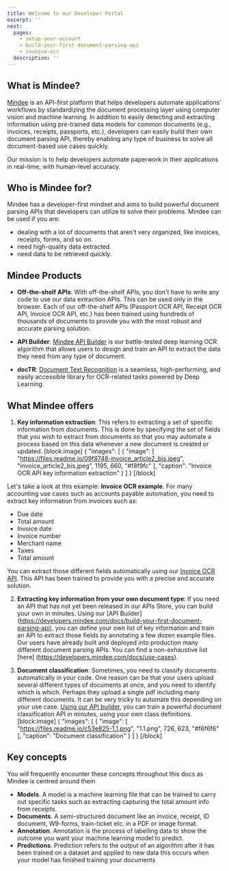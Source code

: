 ```yaml
---
title: Welcome to our Developer Portal
excerpt: ''
next:
  pages:
    - setup-your-account
    - build-your-first-document-parsing-api
    - invoice-ocr
  description: ''
---
```


## What is Mindee?

[Mindee](https://mindee.com) is an API-first platform that helps developers automate applications' workflows by standardizing the document processing layer using computer vision and machine learning. In addition to easily detecting and extracting information using pre-trained data models for common documents (e.g., invoices, receipts, passports, etc.), developers can easily build their own document parsing API, thereby enabling any type of business to solve all document-based use cases quickly. 

Our mission is to help developers automate paperwork in their applications in real-time, with human-level accuracy.

## Who is Mindee for?

Mindee has a developer-first mindset and aims to build powerful document parsing APIs that developers can utilize to solve their problems. Mindee can be used if you are:

- dealing with a lot of documents that aren't very organized, like invoices, receipts, forms, and so on.
- need high-quality data extracted.
- need data to be retrieved quickly. 

## Mindee Products

- **Off-the-shelf APIs**: With off-the-shelf APIs, you don't have to write any code to use our data extraction APIs. This can be used only in the browser. Each of our off-the-shelf APIs (Passport OCR API, Receipt OCR API, Invoice OCR API, etc.) has been trained using hundreds of thousands of documents to provide you with the most robust and accurate parsing solution.

- **API Builder**: [Mindee API Builder](https://mindee.com/lp/ocr-document-learning) is our battle-tested deep learning OCR algorithm that allows users to design and train an API to extract the data they need from any type of document.

- **docTR**: [Document Text Recognition](https://github.com/mindee/doctr) is a seamless, high-performing, and easily accessible library for OCR-related tasks powered by Deep Learning.

## What Mindee offers

1. **Key information extraction**: This refers to extracting a set of specific information from documents. This is done by specifying the set of fields that you wish to extract from documents so that you may automate a process based on this data whenever a new document is created or updated.
[block:image]
{
  "images": [
    {
      "image": [
        "https://files.readme.io/09f8748-invoice_article2_bis.jpeg",
        "invoice_article2_bis.jpeg",
        1195,
        660,
        "#f8f9fc"
      ],
      "caption": "Invoice OCR API key information extraction"
    }
  ]
}
[/block]

Let's take a look at this example: **Invoice OCR example**. For many accounting use cases such as accounts payable automation, you need to extract key information from invoices such as:
 - Due date
 - Total amount
 - Invoice date
 - Invoice number
 - Merchant name
 - Taxes
 - Total amount

You can extract those different fields automatically using our [Invoice OCR API](doc:invoice-ocr). This API has been trained to provide you with a precise and accurate solution.

2. **Extracting key information from your own document type**: If you need an API that has not yet been released in our APIs Store, you can build your own in minutes. Using our [API Builder] (https://developers.mindee.com/docs/build-your-first-document-parsing-api), you can define your own list of key information and train an API to extract those fields by annotating a few dozen example files. Our users have already built and deployed into production many different document parsing APIs. You can find a non-exhaustive list [here] (https://developers.mindee.com/docs/use-cases).


3. **Document classification**: Sometimes, you need to classify documents automatically in your code. One reason can be that your users upload several different types of documents at once, and you need to identify which is which. Perhaps they upload a single pdf including many different documents. It can be very tricky to automate this depending on your use case. [Using our API builder](doc:document-classification), you can train a powerful document classification API in minutes, using your own class definitions.
[block:image]
{
  "images": [
    {
      "image": [
        "https://files.readme.io/c53e825-1.1.png",
        "1.1.png",
        726,
        623,
        "#f6f6f6"
      ],
      "caption": "Document classification"
    }
  ]
}
[/block]


## Key concepts

You will frequently encounter these concepts throughout this docs as Mindee is centred around them

- **Models**. A model is a machine learning file that can be trained to carry out specific tasks such as extracting capturing the total amount info from receipts.
- **Documents**. A semi-structured document like an invoice, receipt, ID document, W9-forms, train-ticket etc. in a PDF or image format.
- **Annotation**. Annotation is the process of labelling data to show the outcome you want your machine learning model to predict.
- **Predictions**. Prediction refers to the output of an algorithm after it has been trained on a dataset and applied to new data this occurs when your model has finished training your documents
